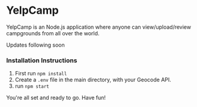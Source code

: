 # YelpCamp
YelpCamp is an Node.js application where anyone can view/upload/review campgrounds from all over the world.

Updates following soon

### Installation Instructions

1. First run ```npm install```
2. Create a ```.env``` file in the main directory, with your Geocode API.
2. run ```npm start```

You're all set and ready to go. Have fun!
